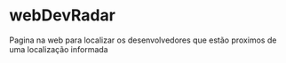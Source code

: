 # webDevRadar
Pagina na web para localizar os desenvolvedores que estão proximos de uma localização informada
